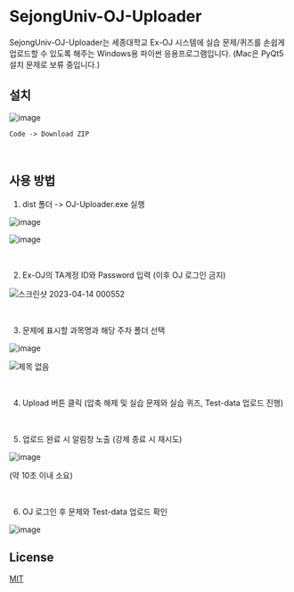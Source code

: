 # SejongUniv-OJ-Uploader

SejongUniv-OJ-Uploader는 세종대학교 Ex-OJ 시스템에 실습 문제/퀴즈를 손쉽게 업로드할 수 있도록 해주는 Windows용 파이썬 응용프로그램입니다. (Mac은 PyQt5 설치 문제로 보류 중입니다.)

## 설치

![image](https://user-images.githubusercontent.com/30895117/231202852-149450ce-d7c9-4252-9817-fd4bde58b431.png)

`Code -> Download ZIP`

<br>

## 사용 방법

1. dist 폴더 -> OJ-Uploader.exe 실행

![image](https://user-images.githubusercontent.com/30895117/231800104-391b57aa-9e50-4285-95c6-e6a88bd54d93.png)

![image](https://user-images.githubusercontent.com/30895117/231802318-da3c6b3b-7a71-4fe7-9fd8-f3da3a01657e.png)

<br>

2. Ex-OJ의 TA계정 ID와 Password 입력 (이후 OJ 로그인 금지)

![스크린샷 2023-04-14 000552](https://user-images.githubusercontent.com/30895117/231802961-f1afea59-b8a4-4d5f-ad9a-0be3d98fa874.png)

<br>

3. 문제에 표시할 과목명과 해당 주차 폴더 선택

![image](https://user-images.githubusercontent.com/30895117/231803506-4de6dc84-b305-4936-8955-417f6ca4e342.png)

![제목 없음](https://user-images.githubusercontent.com/30895117/231803993-8dbb0bbd-ce3f-42c6-bea8-356a19c20db4.png)

<br>

4. Upload 버튼 클릭 (압축 해제 및 실습 문제와 실습 퀴즈, Test-data 업로드 진행)

<br>

5. 업로드 완료 시 알림창 노출 (강제 종료 시 재시도)

![image](https://user-images.githubusercontent.com/30895117/231805731-326bbcfd-a47c-4c74-a4d8-ec8ecccc4789.png)

(약 10초 이내 소요)

<br>

6. OJ 로그인 후 문제와 Test-data 업로드 확인

![image](https://user-images.githubusercontent.com/30895117/231806232-45f5c477-432e-4d9b-9ac9-855ecaf4bb68.png)

## License

[MIT](https://choosealicense.com/licenses/mit/)
